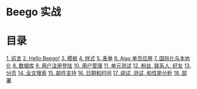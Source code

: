 Beego 实战
==================

# 目录

[1. 前言](zh-CN/1.前言.md)
[2. Hello Beego!](zh-CN/2.hello-beego.md)
[3. 模板](zh-CN/3.模板.md)
[4. 样式](zh-CN/4.样式.md)
[5. 表单](zh-CN/5.表单.md)
[6. Ajax 单页应用](zh-CN/6.ajax-单页应用.md)
[7. 国际化与本地化](zh-CN/7.国际化与本地化.md)
[8. 数据库](zh-CN/8.数据库.md)
[9. 用户注册登陆](zh-CN/9.用户注册登陆.md)
[10. 用户管理](zh-CN/10.用户管理.md)
[11. 单元测试](zh-CN/11.单元测试.md)
[12. 粉丝, 联系人, 好友](zh-CN/12.粉丝-联系人-好友.md)
[13. 分页](zh-CN/13.分页.md)
[14. 全文搜索](zh-CN/14.全文搜索.md)
[15. 邮件支持](zh-CN/15.邮件支持.md)
[16. 日期和时间](zh-CN/16.日期和时间.md)
[17. 调试, 测试, 和性能分析](zh-CN/17.调试-测试-性能分析.md)
[18. 部署](zh-CN/18.部署.md)
